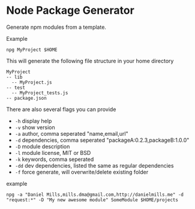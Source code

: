 # Node Package Generator

Generate npm modules from a template.

Example
```
npg MyProject $HOME
``` 

This will generate the following file structure in your home directory
```
MyProject
-- lib
  -- MyProject.js
-- test
  -- MyProject_tests.js
-- package.json
```

There are also several flags you can provide

* ```-h``` display help
* ```-v``` show version
* ```-a``` author, comma seperated "name,email,url"
* ```-d``` dependencies, comma seperated "packageA:0.2.3,packageB:1.0.0"
* ```-D``` module description
* ```-l``` module license, MIT or BSD
* ```-k``` keywords, comma seperated
* ```-dd``` dev dependencies, listed the same as regular dependencies
* ```-f``` force generate, will overwrite/delete existing folder


example

```
npg -a "Daniel Mills,mills.dma@gmail.com,http://danielmills.me" -d "request:*" -D "My new awesome module" SomeModule $HOME/projects
```
